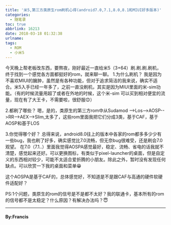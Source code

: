```yaml
---
title: '米5,第三方类原生rom刷机心得(android7.0,7.1,8.0,8.1和MIUI好多版本)'
categories:
  - 随笔录
toc: true
abbrlink: 16213
date: 2018-03-18 01:32:38
urlname:
tags:
  - ROM
  - 小米5
---
```


今天晚上帮老板改东西，要熬夜，刚好最近一直给米5（3+64）刷.刷.刷.刷机，终于找到一个感觉各方面都挺好的rom，就来聊一聊。
1.为什么刷机？
我是因为不喜欢MIUI的臃肿，虽然是有各种功能，但对于追求简洁的我来说，确实不适合。米5入手已经一年多了，之前一直没刷机，其实是因为MIUI里面的米-sim功能。（有的时候流量用超了或者在外地的时候，这个米-sim 可以买到相对便宜的流量，现在有了大王卡，不需要啦，很舒服😊）

2.都刷了哪些？
嗯，是的，类原生的第三方rom中从Sudamod -->Los-->AOSP-->RR-->AEX-->Slim,太多了，这些rom里面我把它们分成3类，基于CAF，基于AOSP和基于LOS

3.你觉得哪个好？
总得来说，android8.0往上的版本中各家的rom都多多少少有一些bug，我也刷了好多，确实感觉比7.0流畅，但无奈bug很难受，还是刷会7.0观望。
在7.0（7.1..）里面我觉得AOSPA感觉最好，稳定、流畅、省电的话我就不清楚，感觉起来还好。可以更换图标，有类似于pixel-launcher的桌面，但是自定义的东西相对较少，可能不太适合爱折腾的小朋友。除此之外，暂时没有发现任何缺点。可以欣赏一下我的桌面和菜单😁

这个AOSPA是基于CAF的，总体感觉好，不知道是不是跟CAF与高通的硬件软硬件适配好？

PS:1个问题，类原生的rom的信号是不是都不太好？我的联通卡，基本所有的rom的信号都不是太稳定？什么原因？有解决办法吗？😇
***
#### By:Francis